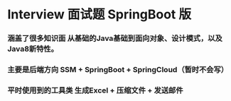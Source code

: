 # Interview 面试题 SpringBoot 版
### 涵盖了很多知识面 从基础的Java基础到面向对象、设计模式，以及Java8新特性。
### 主要是后端方向 SSM + SpringBoot + SpringCloud（暂时不会写）
### 平时使用到的工具类 生成Excel + 压缩文件 + 发送邮件


